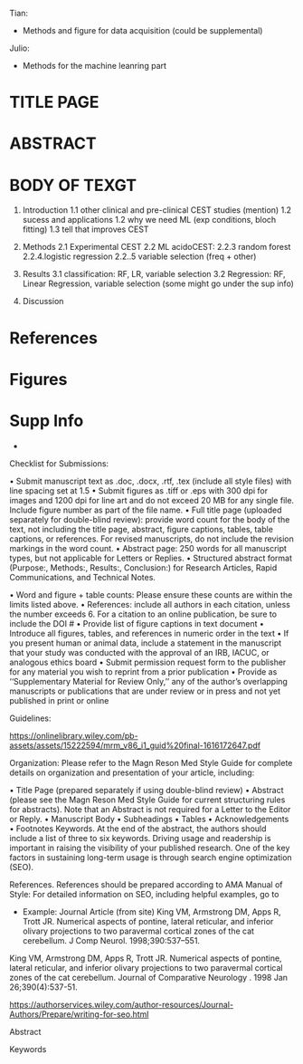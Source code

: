 Tian:
- Methods and figure for data acquisition (could be supplemental)

Julio:
- Methods for the machine leanring part

# TITLE PAGE

# ABSTRACT

# BODY OF TEXGT
1. Introduction
   1.1 other clinical and pre-clinical CEST studies (mention)
   1.2 sucess and applications
   1.2 why we need ML (exp conditions, bloch fitting)
   1.3 tell that improves CEST

2. Methods
   2.1 Experimental CEST
   2.2 ML acidoCEST:
   2.2.3 random forest
   2.2.4.logistic regression
   2.2..5 variable selection (freq + other)

3. Results
   3.1 classification: RF, LR, variable selection
   3.2 Regression: RF, Linear Regression, variable selection  (some might go under the sup info)

4. Discussion

# References

# Figures

# Supp Info
- 


Checklist for Submissions:

• Submit manuscript text as .doc, .docx, .rtf, .tex (include all style files)
with line spacing set at 1.5
• Submit figures as .tiff or .eps with 300 dpi for images and 1200 dpi
for line art and do not exceed 20 MB for any single file. Include figure
number as part of the file name.
• Full title page (uploaded separately for double-blind review): provide
word count for the body of the text, not including the title page, abstract, figure captions, tables, table captions, or references. For revised manuscripts, do not include the revision markings in the word
count.
• Abstract page: 250 words for all manuscript types, but not applicable
for Letters or Replies.
• Structured abstract format (Purpose:, Methods:, Results:, Conclusion:)
for Research Articles, Rapid Communications, and Technical Notes.

• Word and figure + table counts: Please ensure these counts are within
the limits listed above.
• References: include all authors in each citation, unless the number
exceeds 6. For a citation to an online publication, be sure to include
the DOI #
• Provide list of figure captions in text document
• Introduce all figures, tables, and references in numeric order in the text
• If you present human or animal data, include a statement in the manuscript that your study was conducted with the approval of an IRB,
IACUC, or analogous ethics board
• Submit permission request form to the publisher for any material you
wish to reprint from a prior publication
• Provide as ‘‘Supplementary Material for Review Only,’’ any of the
author’s overlapping manuscripts or publications that are under review or in press and not yet published in print or online

Guidelines:

https://onlinelibrary.wiley.com/pb-assets/assets/15222594/mrm_v86_i1_guid%20final-1616172647.pdf

Organization: Please refer to the Magn Reson Med Style Guide for complete
details on organization and presentation of your article, including:

• Title Page (prepared separately if using double-blind review)
• Abstract (please see the Magn Reson Med Style Guide for current
structuring rules for abstracts). Note that an Abstract is not required
for a Letter to the Editor or Reply.
• Manuscript Body
• Subheadings
• Tables
• Acknowledgements
• Footnotes
Keywords. At the end of the abstract, the authors should include a list
of three to six keywords. Driving usage and readership is important in
raising the visibility of your published research. One of the key factors in
sustaining long-term usage is through search engine optimization (SEO).


References.
References should be prepared according to AMA Manual of Style:
For detailed information on SEO, including helpful examples, go to
- Example:
Journal Article (from site)
King VM, Armstrong DM, Apps R, Trott JR. Numerical aspects
of pontine, lateral reticular, and inferior olivary projections to two
paravermal cortical zones of the cat cerebellum. J Comp Neurol.
1998;390:537–551.

King VM, Armstrong DM, Apps R, Trott JR. Numerical aspects
of pontine, lateral reticular, and inferior olivary projections to two
paravermal cortical zones of the cat cerebellum. Journal of Comparative Neurology
. 1998 Jan 26;390(4):537-51.




https://authorservices.wiley.com/author-resources/Journal-Authors/Prepare/writing-for-seo.html

Abstract

Keywords
